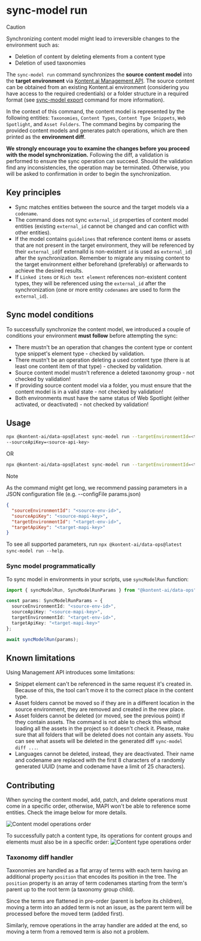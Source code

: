 # sync-model run

> [!CAUTION] 
> Synchronizing content model might lead to irreversible changes to the environment such as:
> - Deletion of content by deleting elements from a content type
> - Deletion of used taxonomies

The `sync-model run` command synchronizes the **source content model** into the **target environment** via [Kontent.ai Management API](https://kontent.ai/learn/docs/apis/openapi/management-api-v2/). The source content can be obtained from an existing Kontent.ai environment (considering you have access to the required credentials) or a folder structure in a required format (see [sync-model export](../export/README.md) command for more information).

In the context of this command, the content model is represented by the following entities: `Taxonomies`, `Content Types`, `Content Type Snippets`, `Web Spotlight`, and `Asset Folders`. The command begins by comparing the provided content models and generates patch operations, which are then printed as the **environment diff**.  

**We strongly encourage you to examine the changes before you proceed with the model synchronization.** Following the diff, a validation is performed to ensure the sync operation can succeed. Should the validation find any inconsistencies, the operation may be terminated. Otherwise, you will be asked to confirmation in order to begin the synchronization.

## Key principles
- Sync matches entities between the source and the target models via a `codename`.
- The command does not sync `external_id` properties of content model entities (existing `external_id` cannot be changed and can conflict with other entities). 
- If the model contains `guidelines` that reference content items or assets that are not present in the target environment, they will be referenced by their `external_id`(if externalId is non-existent `id` is used as `external_id`) after the synchronization. Remember to migrate any missing content to the target environment either beforehand (preferably) or afterwards to achieve the desired results.
- If `Linked items` or `Rich text element` references non-existent content types, they will be referenced using the `external_id` after the synchronization (one or more entity `codenames` are used to form the `external_id`).
  
## Sync model conditions
To successfully synchronize the content model, we introduced a couple of conditions your environment **must follow** before attempting the sync:
- There mustn't be an operation that changes the content type or content type snippet's element type - checked by validation.
- There mustn't be an operation deleting a used content type (there is at least one content item of that type) - checked by validation.
- Source content model mustn't reference a deleted taxonomy group - not checked by validation!
- If providing source content model via a folder, you must ensure that the content model is in a valid state - not checked by validation!
- Both environments must have the same status of Web Spotlight (either activated, or deactivated) - not checked by validation!

## Usage
```bash
npx @kontent-ai/data-ops@latest sync-model run --targetEnvironmentId=<target-environment-id> --targetApiKey=<target-management-API-key> --sourceEnvironmentId=<source-environment-id>
--sourceApiKey=<source-api-key>
```
OR

```bash
npx @kontent-ai/data-ops@latest sync-model run --targetEnvironmentId=<target-environment-id> --targetApiKey=<target-management-API-key> --folderName=<path-to-content-folder>
```

> [!NOTE]  
> As the command might get long, we recommend passing parameters in a JSON configuration file (e.g. --configFile params.json)
> ```JSON
> {
>   "sourceEnvironmentId": "<source-env-id>",
>   "sourceApiKey": "<source-mapi-key>",
>   "targetEnvironmentId": "<target-env-id>",
>   "targetApiKey": "<target-mapi-key>"
> }
> ```

To see all supported parameters, run `npx @kontent-ai/data-ops@latest sync-model run --help`.

### Sync model programmatically

To sync model in environments in your scripts, use `syncModelRun` function:

```ts
import { syncModelRun, SyncModelRunParams } from "@kontent-ai/data-ops";

const params: SyncModelRunParams = {
  sourceEnvironmentId: "<source-env-id>",
  sourceApiKey: "<source-mapi-key>",
  targetEnvironmentId: "<target-env-id>",
  targetApiKey: "<target-mapi-key>"
};

await syncModelRun(params);
```

## Known limitations
Using Management API introduces some limitations:
- Snippet element can't be referenced in the same request it's created in. Because of this, the tool can't move it to the correct place in the content type.
- Asset folders cannot be moved so if they are in a different location in the source environment, they are removed and created in the new place.
- Asset folders cannot be deleted (or moved, see the previous point) if they contain assets. The command is not able to check this without loading all the assets in the project so it doesn't check it. Please, make sure that all folders that will be deleted does not contain any assets. You can see what assets will be deleted in the generated diff `sync-model diff ...`.
- Languages cannot be deleted, instead, they are deactivated. Their name and codename are replaced with the first 8 characters of a randomly generated UUID (name and codename have a limit of 25 characters).

## Contributing

When syncing the content model, add, patch, and delete operations must come in a specific order, otherwise, MAPI won't be able to reference some entities. Check the image below for more details.

![Content model operations order](./images/content_model_operations_order.png)

To successfully patch a content type, its operations for content groups and elements must also be in a specific order:
![Content type operations order](./images/content_type_operations_order.png)

### Taxonomy diff handler

Taxonomies are handled as a flat array of terms with each term having an additional property `position` that encodes its position in the tree.
The `position` property is an array of term codenames starting from the term's parent up to the root term (a taxonomy group child).

Since the terms are flattened in pre-order (parent is before its children), moving a term into an added term is not an issue, as the parent term will be processed before the moved term (added first). 

Similarly, remove operations in the array handler are added at the end, so moving a term from a removed term is also not a problem.
